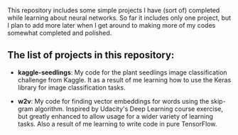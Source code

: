 This repository includes some simple projects I have (sort of) completed while learning about neural networks. So far
it includes only one project, but I plan to add more later when I get around to making more of my codes somewhat completed
and polished.

## The list of projects in this repository:

* **kaggle-seedlings**: My code for the plant seedlings image classification challenge from Kaggle. It as a result of me learning how to use the Keras library for image classification tasks.

* **w2v**: My code for finding vector embeddings for words using the skip-gram algorithm. Inspired by Udacity's Deep Learning course exercise, but greatly enhanced to allow usage for a wider variety of learning tasks. Also a result of me learning to write code in pure TensorFlow.
